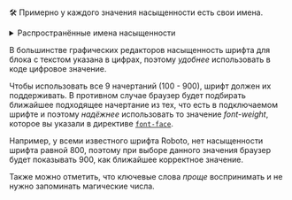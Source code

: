 🛠 Примерно у каждого значения насыщенности есть свои имена.

<details>
  <summary>Распространённые имена насыщенности</summary>

- `100` — тонкое начертание (thin, hairline);
- `200` — сверхсветлое (extra light, ultra light);
- `300` — светлое (light);
- `400` — нормальное (normal, regular, book);
- `500` — среднее (medium);
- `600` — полужирное (semi bold, demi bold);
- `700` — жирное (bold);
- `800` — сверхжирное (extra bold, ultra bold);
- `900` — тяжёлое (black, heavy).

</details>

В большинстве графических редакторов насыщенность шрифта для блока с текстом указана в цифрах, поэтому _удобнее_ использовать в коде цифровое значение.

Чтобы использовать все 9 начертаний (100 - 900), шрифт должен их поддерживать. В противном случае браузер будет подбирать ближайшее подходящее начертание из тех, что есть в подключаемом шрифте и поэтому _надёжнее_ использовать то значение _font-weight_, которое вы указали в директиве [`font-face`](/css/font-face/).

Например, у всеми известного шрифта Roboto, нет насыщенности шрифта равной 800, поэтому при выборе данного значения браузер будет показывать 900, как ближайшее корректное значение.

Также можно отметить, что ключевые слова _проще_ воспринимать и не нужно запоминать магические числа.
